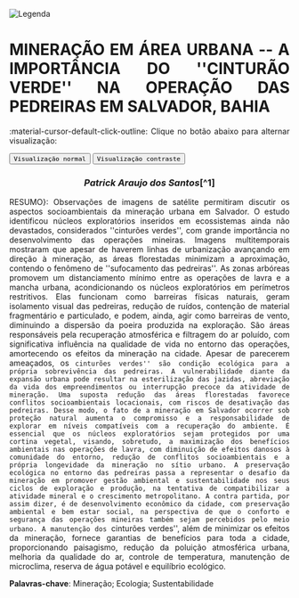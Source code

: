 
![Legenda](../imagens/capitulo.png)


# **MINERAÇÃO EM ÁREA URBANA -- A IMPORTÂNCIA DO ''CINTURÃO VERDE'' NA OPERAÇÃO DAS PEDREIRAS EM SALVADOR, BAHIA**

:material-cursor-default-click-outline: Clique no botão abaixo para alternar visualização:

<div class="tx-switch">
  <button data-md-color-scheme="default"><code>Visualização normal</code></button>
  <button data-md-color-scheme="slate"><code>Visualização contraste</code></button>
</div>

<script>
  var buttons = document.querySelectorAll("button[data-md-color-scheme]")
  buttons.forEach(function(button) {
    button.addEventListener("click", function() {
      var attr = this.getAttribute("data-md-color-scheme")
      document.body.setAttribute("data-md-color-scheme", attr)
      var name = document.querySelector("#__code_0 code span:nth-child(7)")
      name.textContent = attr
    })
  })
</script>

<style>
body {text-align: justify}
div.a {
  text-indent: 50px;
}
p.recuo {
  padding-left: 130px;
  font-size: small;
  text-align: justify;
}
</style>

<center><h3><em>Patrick Araujo dos Santos</em>[^1]</h3></center>

[^1]: Pesquisador em Geociências -- Companhia de Pesquisa em Recursos Minerais
	(CPRM). Acadêmico do curso de Pós-Graduação \emph{Latu Sensu}
	EAD em Mineração e Meio Ambiente da Universidade Federal do Recôncavo da
	Bahia. E-mail: patrick.santos@cprm.gov.br


RESUMO}: Observações de imagens de satélite permitiram discutir
os aspectos socioambientais da mineração urbana em Salvador. O estudo
identificou núcleos exploratórios inseridos em ecossistemas ainda não
devastados, considerados ''cinturões verdes'', com grande importância no
desenvolvimento das operações mineiras. Imagens multitemporais mostraram
que apesar de haverem linhas de urbanização avançando em direção à
mineração, as áreas florestadas minimizam a aproximação, contendo o
fenômeno de ''sufocamento das pedreiras''. As zonas arbóreas promovem um
distanciamento mínimo entre as operações de lavra e a mancha urbana,
acondicionando os núcleos exploratórios em perímetros restritivos. Elas
funcionam como barreiras físicas naturais, geram isolamento visual das
pedreiras, redução de ruídos, contenção de material fragmentário e
particulado, e podem, ainda, agir como barreiras de vento, diminuindo a
dispersão da poeira produzida na exploração. São áreas responsáveis pela
recuperação atmosférica e filtragem do ar poluído, com significativa
influência na qualidade de vida no entorno das operações, amortecendo os
efeitos da mineração na cidade. Apesar de parecerem ameaçados, os
``cinturões verdes'' são condição ecológica para a própria sobrevivência
das pedreiras. A vulnerabilidade diante da expansão urbana pode resultar
na esterilização das jazidas, abreviação da vida dos empreendimentos ou
interrupção precoce da atividade de mineração. Uma suposta redução das
áreas florestadas favorece conflitos socioambientais locacionais, com
riscos de desativação das pedreiras. Desse modo, o fato de a mineração
em Salvador ocorrer sob proteção natural aumenta o compromisso e a
responsabilidade de explorar em níveis compatíveis com a recuperação do
ambiente. É essencial que os núcleos exploratórios sejam protegidos por
uma cortina vegetal, visando, sobretudo, a maximização dos benefícios
ambientais nas operações de lavra, com diminuição de efeitos danosos à
comunidade do entorno, redução de conflitos socioambientais e a própria
longevidade da mineração no sítio urbano. A preservação ecológica no
entorno das pedreiras passa a representar o desafio da mineração em
promover gestão ambiental e sustentabilidade nos seus ciclos de
exploração e produção, na tentativa de compatibilizar a atividade
mineral e o crescimento metropolitano. A contra partida, por assim
dizer, é de desenvolvimento econômico da cidade, com preservação
ambiental e bem estar social, na perspectiva de que o conforto e
segurança das operações mineiras também sejam percebidos pelo meio
urbano. A manutenção dos ``cinturões verdes'', além de minimizar os
efeitos da mineração, fornece garantias de benefícios para toda a
cidade, proporcionando paisagismo, redução da poluição atmosférica
urbana, melhoria da qualidade do ar, controle de temperatura, manutenção
de microclima, reserva de água potável e equilíbrio ecológico.

**Palavras-chave**: Mineração; Ecologia; Sustentabilidade
